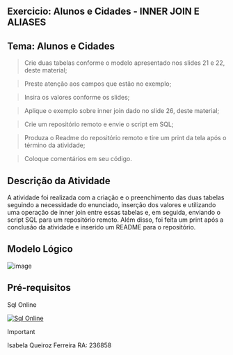 ## Exercicio: Alunos e Cidades - INNER JOIN E ALIASES

## Tema: Alunos e Cidades

> Crie duas tabelas conforme o modelo apresentado nos slides 21 e 22, deste material;

> Preste atenção aos campos que estão no exemplo;

> Insira os valores conforme os slides;

> Aplique o exemplo sobre inner join dado no slide 26, deste material;

> Crie um repositório remoto e envie o script em SQL;

> Produza o Readme do repositório remoto e tire um print da tela após o término da atividade;

> Coloque comentários em seu código.


## Descrição da Atividade
A atividade foi realizada  com a criação e o preenchimento das duas tabelas seguindo a necessidade do enunciado, inserção dos valores e utilizando uma operação de inner join entre essas tabelas e, em seguida, enviando o script SQL para um repositório remoto. Além disso, foi feita  um print após a conclusão da atividade e inserido um README para o repositório.

## Modelo Lógico
![image](https://github.com/IsabelaQu/InnerJoin-and-Aliases/assets/124175141/085250be-94a8-48ce-93a5-42fcfe8e23eb)


## Pré-requisitos
Sql Online 

<a href="https://www.anandmainali.com.np" target="_blank"><img alt="Sql Online" src="[https://sqliteonline.com]"></a>
<br/>

> [!IMPORTANT]
> Isabela Queiroz Ferreira RA: 236858
